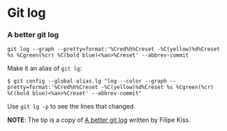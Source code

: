 Git log
=======

### A better git log

    git log --graph --pretty=format:'%Cred%h%Creset -%C(yellow)%d%Creset %s %Cgreen(%cr) %C(bold blue)<%an>%Creset' --abbrev-commit

Make it an alias of `git lg`:

    $ git config --global alias.lg "log --color --graph --pretty=format:'%Cred%h%Creset -%C(yellow)%d%Creset %s %Cgreen(%cr) %C(bold blue)<%an>%Creset' --abbrev-commit"

Use `git lg -p` to see the lines that changed.

**NOTE**: The tip is a copy of [A better git log](https://coderwall.com/p/euwpig?i=3&p=1&t=git) written by Filipe Kiss.

